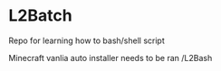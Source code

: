# L2Batch
Repo for learning how to bash/shell script

Minecraft vanlia auto installer needs to be ran /L2Bash

